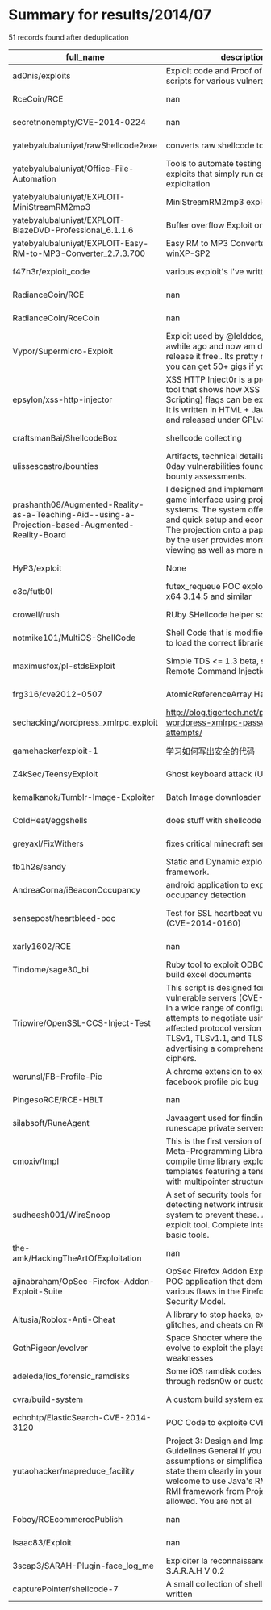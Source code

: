 
# Summary for results/2014/07
    
51 records found after deduplication

| full_name | description | html_url | matched_list | matched_count | pushed_at | size | stargazers_count | language | forks_count |
|---------------------------------------------------------------------------------------------------|------------------------------------------------------------------------------------------------------------------------------------------------------------------------------------------------------------------------------------------------------------------|----------------------------------------------------------------------------------------------------------------------|----------------------------------|-----------------|---------------------------|--------|--------------------|--------------|---------------|
| ad0nis/exploits | Exploit code and Proof of Concept scripts for various vulnerabilities. | https://github.com/ad0nis/exploits | ['exploit'] | 1 | 2014-07-18 03:05:07+00:00 | 108 | 0 | Python | 0 |
| RceCoin/RCE | nan | https://github.com/RceCoin/RCE | ['rce'] | 1 | 2014-07-20 17:28:27+00:00 | 144 | 0 | nan | 0 |
| secretnonempty/CVE-2014-0224 | nan | https://github.com/secretnonempty/CVE-2014-0224 | ['cve-2'] | 1 | 2014-07-18 06:53:23+00:00 | 1352 | 7 | Go | 4 |
| yatebyalubaluniyat/rawShellcode2exe | converts raw shellcode to exe | https://github.com/yatebyalubaluniyat/rawShellcode2exe | ['shellcode'] | 1 | 2014-07-17 08:00:22+00:00 | 156 | 2 | Python | 2 |
| yatebyalubaluniyat/Office-File-Automation | Tools to automate testing of custom exploits that simply run calc.exe after exploitation | https://github.com/yatebyalubaluniyat/Office-File-Automation | ['exploit'] | 1 | 2014-07-17 09:29:41+00:00 | 7684 | 0 | Python | 1 |
| yatebyalubaluniyat/EXPLOIT-MiniStreamRM2mp3 | MiniStreamRM2mp3 exploit on win7 | https://github.com/yatebyalubaluniyat/EXPLOIT-MiniStreamRM2mp3 | ['exploit'] | 1 | 2014-07-17 10:19:52+00:00 | 3568 | 0 | Python | 0 |
| yatebyalubaluniyat/EXPLOIT-BlazeDVD-Professional_6.1.1.6 | Buffer overflow Exploit on winXP-SP2 | https://github.com/yatebyalubaluniyat/EXPLOIT-BlazeDVD-Professional_6.1.1.6 | ['exploit'] | 1 | 2014-07-17 10:56:28+00:00 | 140 | 0 | Python | 0 |
| yatebyalubaluniyat/EXPLOIT-Easy-RM-to-MP3-Converter_2.7.3.700 | Easy RM to MP3 Converter exploit on winXP-SP2 | https://github.com/yatebyalubaluniyat/EXPLOIT-Easy-RM-to-MP3-Converter_2.7.3.700 | ['exploit'] | 1 | 2014-07-17 11:07:53+00:00 | 140 | 0 | Python | 0 |
| f47h3r/exploit_code | various exploit's I've written | https://github.com/f47h3r/exploit_code | ['exploit'] | 1 | 2014-07-22 20:41:23+00:00 | 124 | 6 | Python | 3 |
| RadianceCoin/RCE | nan | https://github.com/RadianceCoin/RCE | ['rce'] | 1 | 2014-07-19 18:38:22+00:00 | 108 | 0 | nan | 0 |
| RadianceCoin/RceCoin | nan | https://github.com/RadianceCoin/RceCoin | ['rce'] | 1 | 2014-07-19 18:14:44+00:00 | 0 | 0 | nan | 0 |
| Vypor/Supermicro-Exploit | Exploit used by @lelddos, i re-made it awhile ago and now am deiciding to release it free.. Its pretty much dead but you can get 50+ gigs if you scan right. | https://github.com/Vypor/Supermicro-Exploit | ['exploit'] | 1 | 2014-07-20 08:16:33+00:00 | 128 | 4 | Perl | 6 |
| epsylon/xss-http-injector | XSS HTTP Inject0r is a proof of concept tool that shows how XSS (Cross Site Scripting) flags can be exploited easily. It is written in HTML + Javascript + PHP and released under GPLv3. | https://github.com/epsylon/xss-http-injector | ['exploit'] | 1 | 2014-07-23 17:08:01+00:00 | 308 | 17 | PHP | 14 |
| craftsmanBai/ShellcodeBox | shellcode collecting | https://github.com/craftsmanBai/ShellcodeBox | ['shellcode'] | 1 | 2014-07-16 09:40:13+00:00 | 0 | 1 | nan | 0 |
| ulissescastro/bounties | Artifacts, technical details, cves and 0day vulnerabilities found during bug bounty assessments. | https://github.com/ulissescastro/bounties | ['0day'] | 1 | 2014-07-22 17:05:51+00:00 | 0 | 0 | nan | 0 |
| prashanth08/Augmented-Reality-as-a-Teaching-Aid--using-a-Projection-based-Augmented-Reality-Board | I designed and implemented a tangible game interface using projector-camera systems. The system offers a simple and quick setup and economic design. The projection onto a paper board held by the user provides more direct viewing as well as more natural and | https://github.com/prashanth08/Augmented-Reality-as-a-Teaching-Aid--using-a-Projection-based-Augmented-Reality-Board | ['exploit'] | 1 | 2014-07-23 09:09:47+00:00 | 144 | 7 | C++ | 3 |
| HyP3/exploit | None | https://github.com/HyP3/exploit | ['exploit'] | 1 | 2014-07-24 13:36:41+00:00 | 0 | 0 | | 0 |
| c3c/futb0l | futex_requeue POC exploit for ubuntu x64 3.14.5 and similar | https://github.com/c3c/futb0l | ['exploit'] | 1 | 2014-07-25 04:49:14+00:00 | 78 | 2 | nan | 4 |
| crowell/rush | RUby SHellcode helper script | https://github.com/crowell/rush | ['shellcode'] | 1 | 2014-07-27 04:58:43+00:00 | 144 | 1 | Ruby | 0 |
| notmike101/MultiOS-ShellCode | Shell Code that is modified on run-time to load the correct libraries. | https://github.com/notmike101/MultiOS-ShellCode | ['shellcode'] | 1 | 2014-07-27 20:01:04+00:00 | 12660 | 0 | C++ | 0 |
| maximusfox/pl-stdsExploit | Simple TDS <= 1.3 beta, shell_exec() Remote Command Injection Exploit | https://github.com/maximusfox/pl-stdsExploit | ['command injection', 'exploit'] | 2 | 2014-07-30 01:22:49+00:00 | 148 | 2 | Perl | 0 |
| frg316/cve2012-0507 | AtomicReferenceArray Hack | https://github.com/frg316/cve2012-0507 | ['cve-2'] | 1 | 2014-07-30 23:57:23+00:00 | 0 | 0 | nan | 0 |
| sechacking/wordpress_xmlrpc_exploit | http://blog.tigertech.net/posts/blocking-wordpress-xmlrpc-password-attempts/ | https://github.com/sechacking/wordpress_xmlrpc_exploit | ['exploit'] | 1 | 2014-07-29 19:17:28+00:00 | 96 | 0 | nan | 0 |
| gamehacker/exploit-1 | 学习如何写出安全的代码 | https://github.com/gamehacker/exploit-1 | ['exploit'] | 1 | 2014-07-26 01:42:27+00:00 | 304 | 0 | C | 0 |
| Z4kSec/TeensyExploit | Ghost keyboard attack (USB HID) | https://github.com/Z4kSec/TeensyExploit | ['exploit'] | 1 | 2014-07-18 16:38:09+00:00 | 356 | 3 | C | 1 |
| kemalkanok/Tumblr-Image-Exploiter | Batch Image downloader for tumblr | https://github.com/kemalkanok/Tumblr-Image-Exploiter | ['exploit'] | 1 | 2014-07-24 10:28:04+00:00 | 160 | 11 | Python | 0 |
| ColdHeat/eggshells | does stuff with shellcode | https://github.com/ColdHeat/eggshells | ['shellcode'] | 1 | 2014-07-18 03:03:04+00:00 | 528 | 4 | Python | 1 |
| greyaxl/FixWithers | fixes critical minecraft server exploit | https://github.com/greyaxl/FixWithers | ['exploit'] | 1 | 2014-07-03 03:44:18+00:00 | 148 | 0 | Java | 0 |
| fb1h2s/sandy | Static and Dynamic exploit analysis framework. | https://github.com/fb1h2s/sandy | ['exploit'] | 1 | 2014-07-14 17:45:53+00:00 | 2892 | 22 | C | 11 |
| AndreaCorna/iBeaconOccupancy | android application to exploit BLE for occupancy detection | https://github.com/AndreaCorna/iBeaconOccupancy | ['exploit'] | 1 | 2014-07-18 16:57:17+00:00 | 5076 | 0 | Java | 1 |
| sensepost/heartbleed-poc | Test for SSL heartbeat vulnerability (CVE-2014-0160) | https://github.com/sensepost/heartbleed-poc | ['cve poc', 'vulnerability poc'] | 2 | 2014-07-10 21:17:22+00:00 | 12739 | 135 | Ruby | 79 |
| xarly1602/RCE | nan | https://github.com/xarly1602/RCE | ['rce'] | 1 | 2014-07-06 18:00:00+00:00 | 7512 | 0 | Java | 0 |
| Tindome/sage30_bi | Ruby tool to exploit ODBC of Sage30 to build excel documents | https://github.com/Tindome/sage30_bi | ['exploit'] | 1 | 2014-07-26 10:46:59+00:00 | 220 | 0 | Ruby | 0 |
| Tripwire/OpenSSL-CCS-Inject-Test | This script is designed for detection of vulnerable servers (CVE-2014-0224.) in a wide range of configurations. It attempts to negotiate using each affected protocol version (SSLv3, TLSv1, TLSv1.1, and TLSv1.2) advertising a comprehensive set of ciphers. | https://github.com/Tripwire/OpenSSL-CCS-Inject-Test | ['cve-2'] | 1 | 2014-07-24 20:47:27+00:00 | 188 | 36 | Python | 15 |
| warunsl/FB-Profile-Pic | A chrome extension to exploit the facebook profile pic bug | https://github.com/warunsl/FB-Profile-Pic | ['exploit'] | 1 | 2014-07-05 07:57:34+00:00 | 212 | 0 | JavaScript | 0 |
| PingesoRCE/RCE-HBLT | nan | https://github.com/PingesoRCE/RCE-HBLT | ['rce'] | 1 | 2014-07-15 16:49:11+00:00 | 1864 | 0 | Java | 0 |
| silabsoft/RuneAgent | Javaagent used for finding exploits in runescape private servers | https://github.com/silabsoft/RuneAgent | ['exploit'] | 1 | 2014-07-30 21:44:20+00:00 | 2774 | 23 | Java | 14 |
| cmoxiv/tmpl | This is the first version of the Template Meta-Programming Library (tmpl). It is a compile time library exploiting recursive templates featuring a tensor accessed with multipointer structure. | https://github.com/cmoxiv/tmpl | ['exploit'] | 1 | 2014-07-03 01:20:52+00:00 | 192 | 1 | C | 1 |
| sudheesh001/WireSnoop | A set of security tools for authoring, detecting network intrusions and a system to prevent these. A Pen Testing exploit tool. Complete integration with basic tools. | https://github.com/sudheesh001/WireSnoop | ['exploit'] | 1 | 2014-07-03 12:49:22+00:00 | 0 | 0 | | 0 |
| the-amk/HackingTheArtOfExploitation | nan | https://github.com/the-amk/HackingTheArtOfExploitation | ['exploit'] | 1 | 2014-07-15 20:26:46+00:00 | 128 | 0 | C | 0 |
| ajinabraham/OpSec-Firefox-Addon-Exploit-Suite | OpSec Firefox Addon Exploit Suite is a POC application that demonstrate various flaws in the Firefox Add-on Security Model. | https://github.com/ajinabraham/OpSec-Firefox-Addon-Exploit-Suite | ['exploit'] | 1 | 2014-07-04 16:13:05+00:00 | 592 | 7 | Visual Basic | 6 |
| Altusia/Roblox-Anti-Cheat | A library to stop hacks, exploits, glitches, and cheats on ROBLOX games | https://github.com/Altusia/Roblox-Anti-Cheat | ['exploit'] | 1 | 2014-07-05 22:20:56+00:00 | 353 | 1 | Lua | 1 |
| GothPigeon/evolver | Space Shooter where the enemies evolve to exploit the player's weaknesses | https://github.com/GothPigeon/evolver | ['exploit'] | 1 | 2014-07-06 00:41:06+00:00 | 140 | 0 | Java | 0 |
| adeleda/ios_forensic_ramdisks | Some iOS ramdisk codes to load through redsn0w or custom exploits | https://github.com/adeleda/ios_forensic_ramdisks | ['exploit'] | 1 | 2014-07-06 20:59:03+00:00 | 71056 | 3 | C | 2 |
| cvra/build-system | A custom build system exploiting CMake | https://github.com/cvra/build-system | ['exploit'] | 1 | 2014-07-07 23:39:22+00:00 | 132 | 0 | Shell | 1 |
| echohtp/ElasticSearch-CVE-2014-3120 | POC Code to exploite CVE-2014-3120 | https://github.com/echohtp/ElasticSearch-CVE-2014-3120 | ['cve poc', 'cve-2'] | 2 | 2014-07-07 20:35:30+00:00 | 128 | 7 | Python | 5 |
| yutaohacker/mapreduce_facility | Project 3: Design and Implementation Guidelines General If you make any assumptions or simplifications, please state them clearly in your report. You are welcome to use Java's RMI, or your own RMI framework from Project 2. Both are allowed. You are not al | https://github.com/yutaohacker/mapreduce_facility | ['exploit'] | 1 | 2014-07-08 06:03:28+00:00 | 132 | 0 | nan | 0 |
| Foboy/RCEcommercePublish | nan | https://github.com/Foboy/RCEcommercePublish | ['rce'] | 1 | 2014-07-08 10:07:21+00:00 | 49360 | 0 | JavaScript | 0 |
| Isaac83/Exploit | nan | https://github.com/Isaac83/Exploit | ['exploit'] | 1 | 2014-07-13 00:17:31+00:00 | 0 | 0 | nan | 0 |
| 3scap3/SARAH-Plugin-face_log_me | Exploiter la reconnaissance faciale de S.A.R.A.H V 0.2 | https://github.com/3scap3/SARAH-Plugin-face_log_me | ['exploit'] | 1 | 2014-07-14 19:39:12+00:00 | 156 | 0 | JavaScript | 0 |
| capturePointer/shellcode-7 | A small collection of shellcode I've written | https://github.com/capturePointer/shellcode-7 | ['shellcode'] | 1 | 2014-07-29 20:34:14+00:00 | 140 | 0 | Assembly | 0 |

